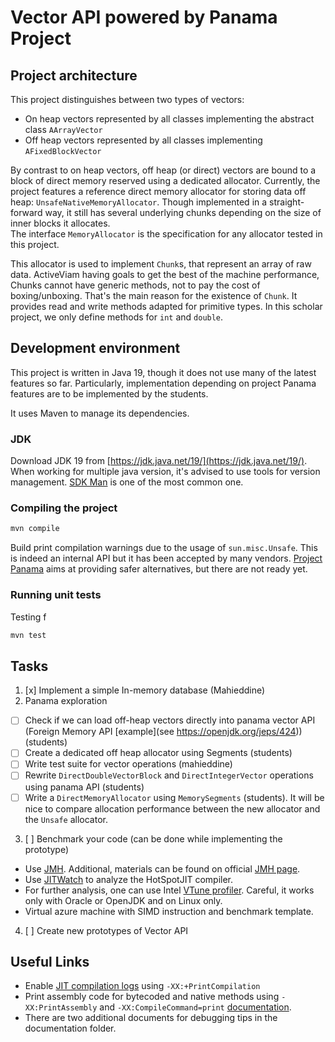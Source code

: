 Vector API powered by Panama Project
===================

Project architecture
-----------

This project distinguishes between two types of vectors:
 - On heap vectors represented by all classes implementing the abstract class `AArrayVector`
 - Off heap vectors represented by all classes implementing `AFixedBlockVector`

By contrast to on heap vectors, off heap (or direct) vectors are bound to a block of direct memory reserved using 
a dedicated allocator.
Currently, the project features a reference direct memory allocator for storing data off heap: `UnsafeNativeMemoryAllocator`.
Though implemented in a straight-forward way, it still has several underlying chunks depending
on the size of inner blocks it allocates.<br>
The interface `MemoryAllocator` is the specification for any allocator tested in this project.

This allocator is used to implement `Chunk`s, that represent an array of raw data. ActiveViam having
goals to get the best of the machine performance, Chunks cannot have generic methods, not to pay
the cost of boxing/unboxing. That's the main reason for the existence of `Chunk`. It provides
read and write methods adapted for primitive types. In this scholar project, we only define methods
for `int` and `double`.

Development environment
-----------

This project is written in Java 19, though it does not use many of the latest features so far. Particularly,
implementation depending on project Panama features are to be implemented by the students.

It uses Maven to manage its dependencies.

### JDK

Download JDK 19 from [https://jdk.java.net/19/](https://jdk.java.net/19/). When working for multiple
java version, it's advised to use tools for version management. [SDK Man](https://sdkman.io/) is one of the most common one.

### Compiling the project

```bash
mvn compile
```

Build print compilation warnings due to the usage of `sun.misc.Unsafe`. This is indeed an internal
API but it has been accepted by many vendors. [Project Panama](https://github.com/openjdk/panama-foreign/)
aims at providing safer alternatives, but there are not ready yet.

### Running unit tests

Testing f

```bash
mvn test
```

Tasks
-----------

1. [x] Implement a simple In-memory database (Mahieddine)
2. Panama exploration
 * [ ] Check if we can load off-heap vectors directly into panama vector API (Foreign Memory API [example](see https://openjdk.org/jeps/424)) (students)
 * [ ] Create a dedicated off heap allocator using Segments (students)
 * [ ] Write test suite for vector operations (mahieddine) 
 * [ ] Rewrite `DirectDoubleVectorBlock` and `DirectIntegerVector` operations using panama API (students)
 * [ ] Write a `DirectMemoryAllocator` using `MemorySegments` (students). It will be nice to compare allocation performance between the new allocator and the `Unsafe` allocator.
3. [ ] Benchmark your code (can be done while implementing the prototype)
 * Use [JMH](https://www.baeldung.com/java-microbenchmark-harness). Additional, materials can be found on official [JMH page](https://github.com/openjdk/jmh).
 * Use [JITWatch](https://github.com/AdoptOpenJDK/jitwatch) to analyze the HotSpotJIT compiler.
 * For further analysis, one can use Intel [VTune profiler](https://www.intel.com/content/www/us/en/develop/documentation/vtune-help/top/analyze-performance/code-profiling-scenarios/java-code-analysis.html). Careful,
it works only with Oracle or OpenJDK and on Linux only.
 * Virtual azure machine with SIMD instruction and benchmark template.
4. [ ] Create new prototypes of Vector API

Useful Links
-----------

* Enable [JIT compilation logs](https://www.baeldung.com/jvm-tiered-compilation) using `-XX:+PrintCompilation`
* Print assembly code for bytecoded and native methods using `-XX:PrintAssembly` and `-XX:CompileCommand=print` [documentation](https://wiki.openjdk.org/display/HotSpot/PrintAssembly).
* There are two additional documents for debugging tips in the documentation folder.